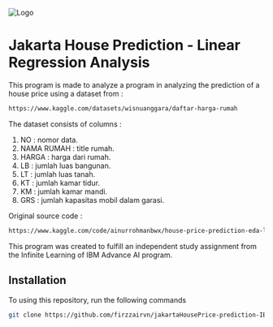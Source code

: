 

![Logo](https://colab.research.google.com/img/colab_favicon_256px.png)




# Jakarta House Prediction - Linear Regression Analysis

This program is made to analyze a program in analyzing the prediction of a house price using a dataset from : 
```bash
https://www.kaggle.com/datasets/wisnuanggara/daftar-harga-rumah 
```
The dataset consists of columns : 

1. NO : nomor data.
2. NAMA RUMAH : title rumah.
3. HARGA : harga dari rumah.
4. LB : jumlah luas bangunan.
5. LT : jumlah luas tanah.
6. KT : jumlah kamar tidur.
7. KM : jumlah kamar mandi.
8. GRS : jumlah kapasitas mobil dalam garasi.


Original source code :
```bash
https://www.kaggle.com/code/ainurrohmanbwx/house-price-prediction-eda-linear-regression/notebook
``` 
This program was created to fulfill an independent study assignment from the Infinite Learning of IBM Advance AI program. 

## Installation

To using this repository, run the following commands

```bash
git clone https://github.com/firzzairvn/jakartaHousePrice-prediction-IBMAcademy.git
```